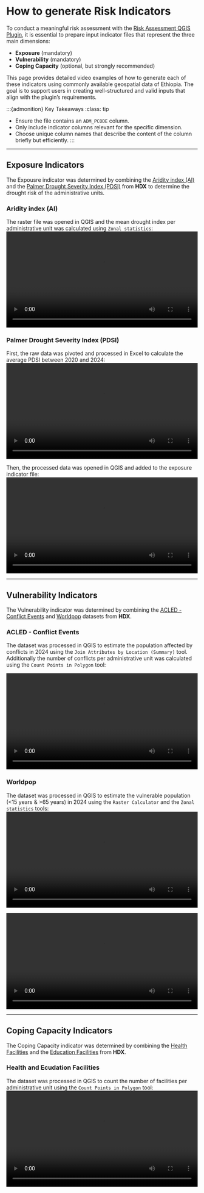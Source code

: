 # How to generate Risk Indicators

To conduct a meaningful risk assessment with the [Risk Assessment QGIS Plugin](https://giscience.github.io/gis-training-resource-center/content/GIS_AA/en_qgis_risk_assessment_plugin.html), it is essential to prepare input indicator files that represent the three main dimensions:

- **Exposure** (mandatory)
- **Vulnerability** (mandatory)
- **Coping Capacity** (optional, but strongly recommended)

This page provides detailed video examples of how to generate each of these indicators using commonly available geospatial data of Ethiopia. The goal is to support users in creating well-structured and valid inputs that align with the plugin’s requirements.

:::{admonition} Key Takeaways
:class: tip
- Ensure the file contains an `ADM_PCODE` column.
- Only include indicator columns relevant for the specific dimension.
- Choose unique column names that describe the content of the column briefly but efficiently.
:::

---

## Exposure Indicators

The Expousre indicator was determined by combining the [Aridity index (AI)](https://data.humdata.org/dataset/icpac-geonode-ethiopia-aridity) and the [Palmer Drought Severity Index (PDSI)](https://data.humdata.org/dataset/ethiopia-palmer-drought-severity-index-pdsi-2020-2024) from **HDX** to determine the drought risk of the administrative units.

### Aridity index (AI)

The raster file was opened in QGIS and the mean drought index per administrative unit was calculated using `Zonal statistics`:
<video width="100%" controls src="https://github.com/GIScience/gis-training-resource-center/raw/main/fig/AI_exposure_indicator.mp4"></video>

### Palmer Drought Severity Index (PDSI)

First, the raw data was pivoted and processed in Excel to calculate the average PDSI between 2020 and 2024:
<video width="100%" controls src="https://github.com/GIScience/gis-training-resource-center/raw/main/fig/PDSI_exposure_indicator.mp4"></video>

Then, the processed data was opened in QGIS and added to the exposure indicator file:
<video width="100%" controls src="https://github.com/GIScience/gis-training-resource-center/raw/main/fig/PDSI_exposure_indicator_2.mp4"></video>

---

## Vulnerability Indicators

The Vulnerability indicator was determined by combining the [ACLED - Conflict Events](https://data.humdata.org/dataset/ethiopia-acled-conflict-data) and [Worldpop](https://data.humdata.org/dataset/worldpop-age-and-gender-structures-2015-2030-eth) datasets from **HDX**.

### ACLED - Conflict Events

The dataset was processed in QGIS to estimate the population affected by conflicts in 2024 using the `Join Attributes by Location (Summary)` tool. Additionally the number of conflicts per administrative unit was calculated using the `Count Points in Polygon` tool:

<video width="100%" controls src="https://github.com/GIScience/gis-training-resource-center/raw/main/fig/ACLED_vulnerability_indicator.mp4"></video>

### Worldpop

The dataset was processed in QGIS to estimate the vulnerable population (<15 years & >65 years) in 2024 using the `Raster Calculator` and the `Zonal statistics` tools: 
<video width="100%" controls src="https://github.com/GIScience/gis-training-resource-center/raw/main/fig/worldpop_vulnerability_indicator_1.mp4"></video>

<video width="100%" controls src="https://github.com/GIScience/gis-training-resource-center/raw/main/fig/worldpop_vulnerability_indicator_2.mp4"></video>

---

## Coping Capacity Indicators

The Coping Capacity indicator was determined by combining the [Health Facilities](https://data.humdata.org/dataset/hotosm_eth_health_facilities) and the [Education Facilities](https://data.humdata.org/dataset/hotosm_eth_education_facilities) from **HDX**.

### Health and Ecudation Facilities

The dataset was processed in QGIS to count the number of facilities per administrative unit using the `Count Points in Polygon` tool:
<video width="100%" controls src="https://github.com/GIScience/gis-training-resource-center/raw/main/fig/Coping_indicator.mp4"></video>
